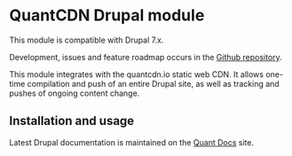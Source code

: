 # QuantCDN Drupal module

This module is compatible with Drupal 7.x.

Development, issues and feature roadmap occurs in the [Github repository](https://github.com/quantcdn/drupal).

This module integrates with the quantcdn.io static web CDN. It allows one-time compilation and push of an entire Drupal site, as well as tracking and pushes of ongoing content change.


## Installation and usage

Latest Drupal documentation is maintained on the [Quant Docs](https://docs.quantcdn.io/docs/integrations/drupal) site.

